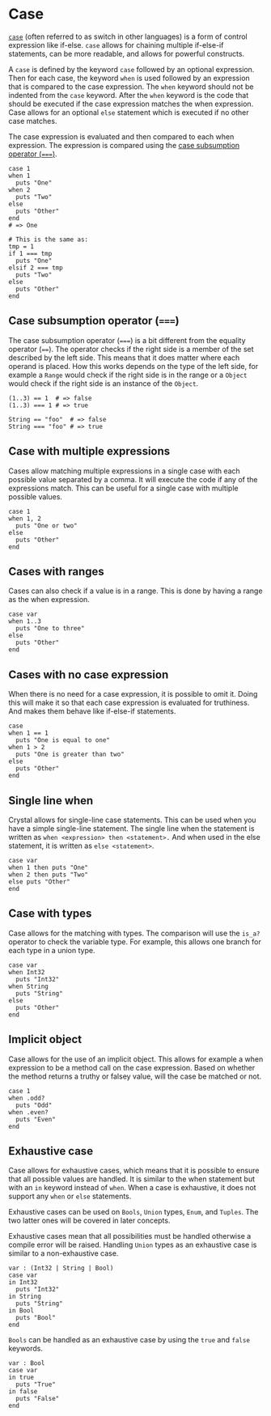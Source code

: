 # Case

[`case`][case] (often referred to as switch in other languages) is a form of control expression like if-else.
`case` allows for chaining multiple if-else-if statements, can be more readable, and allows for powerful constructs.

A `case` is defined by the keyword `case` followed by an optional expression.
Then for each case, the keyword `when` is used followed by an expression that is compared to the case expression.
The `when` keyword should not be indented from the `case` keyword.
After the `when` keyword is the code that should be executed if the case expression matches the when expression.
Case allows for an optional `else` statement which is executed if no other case matches.

The case expression is evaluated and then compared to each when expression.
The expression is compared using the [case subsumption operator (`===`)][case-subsumption].

```Crystal
case 1
when 1
  puts "One"
when 2
  puts "Two"
else
  puts "Other"
end
# => One

# This is the same as:
tmp = 1
if 1 === tmp
  puts "One"
elsif 2 === tmp
  puts "Two"
else
  puts "Other"
end
```

## Case subsumption operator (`===`)

The case subsumption operator (`===`) is a bit different from the equality operator (`==`).
The operator checks if the right side is a member of the set described by the left side.
This means that it does matter where each operand is placed.
How this works depends on the type of the left side, for example a `Range` would check if the right side is in the range or a `Object` would check if the right side is an instance of the `Object`.

```Crystal
(1..3) == 1  # => false
(1..3) === 1 # => true

String == "foo"  # => false
String === "foo" # => true
```

## Case with multiple expressions

Cases allow matching multiple expressions in a single case with each possible value separated by a comma.
It will execute the code if any of the expressions match.
This can be useful for a single case with multiple possible values.

```Crystal
case 1
when 1, 2
  puts "One or two"
else
  puts "Other"
end
```

## Cases with ranges

Cases can also check if a value is in a range.
This is done by having a range as the when expression.

```Crystal
case var
when 1..3
  puts "One to three"
else
  puts "Other"
end
```

## Cases with no case expression

When there is no need for a case expression, it is possible to omit it.
Doing this will make it so that each case expression is evaluated for truthiness.
And makes them behave like if-else-if statements.

```Crystal
case
when 1 == 1
  puts "One is equal to one"
when 1 > 2
  puts "One is greater than two"
else
  puts "Other"
end
```

## Single line when

Crystal allows for single-line case statements.
This can be used when you have a simple single-line statement.
The single line when the statement is written as `when <expression> then <statement>.`
And when used in the else statement, it is written as `else <statement>`.

```Crystal
case var
when 1 then puts "One"
when 2 then puts "Two"
else puts "Other"
end
```

## Case with types

Case allows for the matching with types.
The comparison will use the `is_a?` operator to check the variable type.
For example, this allows one branch for each type in a union type.

```Crystal
case var
when Int32
  puts "Int32"
when String
  puts "String"
else
  puts "Other"
end
```

## Implicit object

Case allows for the use of an implicit object.
This allows for example a when expression to be a method call on the case expression.
Based on whether the method returns a truthy or falsey value, will the case be matched or not.

```Crystal
case 1
when .odd?
  puts "Odd"
when .even?
  puts "Even"
end
```

## Exhaustive case

Case allows for exhaustive cases, which means that it is possible to ensure that all possible values are handled.
It is similar to the when statement but with an `in` keyword instead of `when`.
When a case is exhaustive, it does not support any `when` or `else` statements.

Exhaustive cases can be used on `Bools`, `Union` types, `Enum`, and `Tuples`.
The two latter ones will be covered in later concepts.

Exhaustive cases mean that all possibilities must be handled otherwise a compile error will be raised.
Handling `Union` types as an exhaustive case is similar to a non-exhaustive case.

```Crystal
var : (Int32 | String | Bool)
case var 
in Int32
  puts "Int32"
in String
  puts "String"
in Bool
  puts "Bool"
end
```

`Bools` can be handled as an exhaustive case by using the `true` and `false` keywords.

```Crystal
var : Bool
case var
in true
  puts "True"
in false
  puts "False"
end
```

[case]: https://crystal-lang.org/reference/latest/syntax_and_semantics/case.html
[case-subsumption]: https://crystal-lang.org/reference/latest/syntax_and_semantics/operators.html#subsumption
